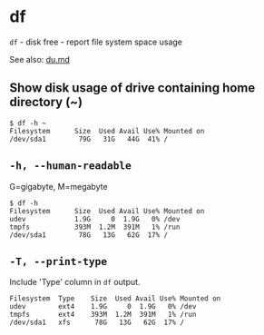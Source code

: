# df

`df` - disk free - report file system space usage

See also: [du.md](du.md)

## Show disk usage of drive containing home directory (~)
```
$ df -h ~
Filesystem      Size  Used Avail Use% Mounted on
/dev/sda1        79G   31G   44G  41% /
```

## `-h, --human-readable`
G=gigabyte, M=megabyte
```
$ df -h
Filesystem      Size  Used Avail Use% Mounted on
udev            1.9G     0  1.9G   0% /dev
tmpfs           393M  1.2M  391M   1% /run
/dev/sda1        78G   13G   62G  17% /
```

## `-T, --print-type`
Include 'Type' column in `df` output.

```
Filesystem  Type    Size  Used Avail Use% Mounted on
udev        ext4    1.9G     0  1.9G   0% /dev
tmpfs       ext4    393M  1.2M  391M   1% /run
/dev/sda1   xfs      78G   13G   62G  17% /
```

